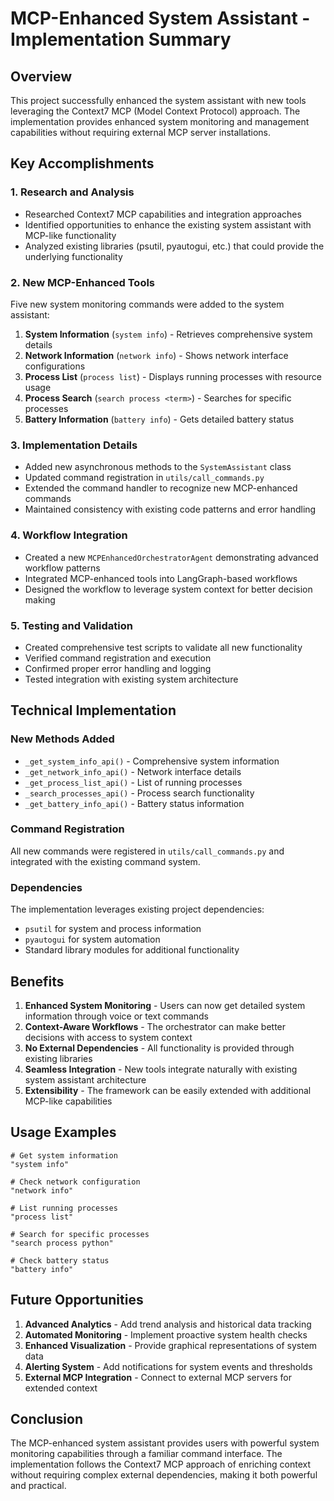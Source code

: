 # MCP-Enhanced System Assistant - Implementation Summary

## Overview

This project successfully enhanced the system assistant with new tools leveraging the Context7 MCP (Model Context Protocol) approach. The implementation provides enhanced system monitoring and management capabilities without requiring external MCP server installations.

## Key Accomplishments

### 1. Research and Analysis
- Researched Context7 MCP capabilities and integration approaches
- Identified opportunities to enhance the existing system assistant with MCP-like functionality
- Analyzed existing libraries (psutil, pyautogui, etc.) that could provide the underlying functionality

### 2. New MCP-Enhanced Tools
Five new system monitoring commands were added to the system assistant:

1. **System Information** (`system info`) - Retrieves comprehensive system details
2. **Network Information** (`network info`) - Shows network interface configurations
3. **Process List** (`process list`) - Displays running processes with resource usage
4. **Process Search** (`search process <term>`) - Searches for specific processes
5. **Battery Information** (`battery info`) - Gets detailed battery status

### 3. Implementation Details
- Added new asynchronous methods to the `SystemAssistant` class
- Updated command registration in `utils/call_commands.py`
- Extended the command handler to recognize new MCP-enhanced commands
- Maintained consistency with existing code patterns and error handling

### 4. Workflow Integration
- Created a new `MCPEnhancedOrchestratorAgent` demonstrating advanced workflow patterns
- Integrated MCP-enhanced tools into LangGraph-based workflows
- Designed the workflow to leverage system context for better decision making

### 5. Testing and Validation
- Created comprehensive test scripts to validate all new functionality
- Verified command registration and execution
- Confirmed proper error handling and logging
- Tested integration with existing system architecture

## Technical Implementation

### New Methods Added
- `_get_system_info_api()` - Comprehensive system information
- `_get_network_info_api()` - Network interface details
- `_get_process_list_api()` - List of running processes
- `_search_processes_api()` - Process search functionality
- `_get_battery_info_api()` - Battery status information

### Command Registration
All new commands were registered in `utils/call_commands.py` and integrated with the existing command system.

### Dependencies
The implementation leverages existing project dependencies:
- `psutil` for system and process information
- `pyautogui` for system automation
- Standard library modules for additional functionality

## Benefits

1. **Enhanced System Monitoring** - Users can now get detailed system information through voice or text commands
2. **Context-Aware Workflows** - The orchestrator can make better decisions with access to system context
3. **No External Dependencies** - All functionality is provided through existing libraries
4. **Seamless Integration** - New tools integrate naturally with existing system assistant architecture
5. **Extensibility** - The framework can be easily extended with additional MCP-like capabilities

## Usage Examples

```
# Get system information
"system info"

# Check network configuration  
"network info"

# List running processes
"process list"

# Search for specific processes
"search process python"

# Check battery status
"battery info"
```

## Future Opportunities

1. **Advanced Analytics** - Add trend analysis and historical data tracking
2. **Automated Monitoring** - Implement proactive system health checks
3. **Enhanced Visualization** - Provide graphical representations of system data
4. **Alerting System** - Add notifications for system events and thresholds
5. **External MCP Integration** - Connect to external MCP servers for extended context

## Conclusion

The MCP-enhanced system assistant provides users with powerful system monitoring capabilities through a familiar command interface. The implementation follows the Context7 MCP approach of enriching context without requiring complex external dependencies, making it both powerful and practical.
